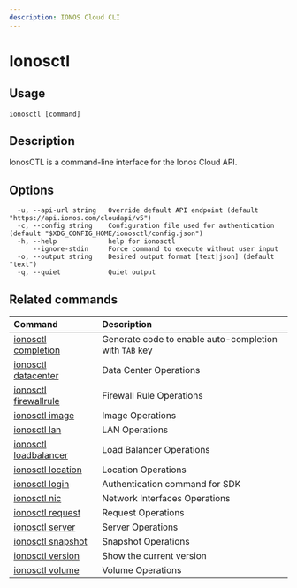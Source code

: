 ```yaml
---
description: IONOS Cloud CLI
---
```


# Ionosctl

## Usage

```text
ionosctl [command]
```

## Description

IonosCTL is a command-line interface for the Ionos Cloud API.

## Options

```text
  -u, --api-url string   Override default API endpoint (default "https://api.ionos.com/cloudapi/v5")
  -c, --config string    Configuration file used for authentication (default "$XDG_CONFIG_HOME/ionosctl/config.json")
  -h, --help             help for ionosctl
      --ignore-stdin     Force command to execute without user input
  -o, --output string    Desired output format [text|json] (default "text")
  -q, --quiet            Quiet output
```

## Related commands

| Command | Description |
| :--- | :--- |
| [ionosctl completion](completion/) | Generate code to enable auto-completion with `TAB` key |
| [ionosctl datacenter](datacenter/) | Data Center Operations |
| [ionosctl firewallrule](firewallrule/) | Firewall Rule Operations |
| [ionosctl image](image/) | Image Operations |
| [ionosctl lan](lan/) | LAN Operations |
| [ionosctl loadbalancer](loadbalancer/) | Load Balancer Operations |
| [ionosctl location](location/) | Location Operations |
| [ionosctl login](login.md) | Authentication command for SDK |
| [ionosctl nic](nic/) | Network Interfaces Operations |
| [ionosctl request](request/) | Request Operations |
| [ionosctl server](server/) | Server Operations |
| [ionosctl snapshot](snapshot/) | Snapshot Operations |
| [ionosctl version](version.md) | Show the current version |
| [ionosctl volume](volume/) | Volume Operations |

